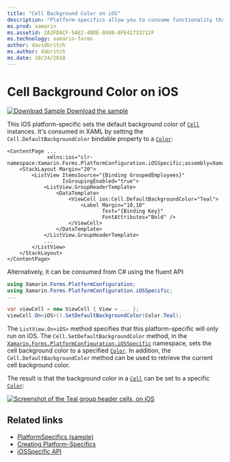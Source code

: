 ```yaml
---
title: "Cell Background Color on iOS"
description: "Platform-specifics allow you to consume functionality that's only available on a specific platform, without implementing custom renderers or effects. This article explains how to consume the iOS platform-specific that sets the default background color of cells on iOS."
ms.prod: xamarin
ms.assetid: 2A3FDACF-5AE2-40DE-8488-6FE41733712F
ms.technology: xamarin-forms
author: davidbritch
ms.author: dabritch
ms.date: 10/24/2018
---
```


# Cell Background Color on iOS

[![Download Sample](~/media/shared/download.png) Download the sample](https://docs.microsoft.com/samples/xamarin/xamarin-forms-samples/userinterface-platformspecifics)

This iOS platform-specific sets the default background color of [`Cell`](xref:Xamarin.Forms.Cell) instances. It's consumed in XAML by setting the `Cell.DefaultBackgroundColor` bindable property to a [`Color`](xref:Xamarin.Forms.Color):

```xaml
<ContentPage ...
             xmlns:ios="clr-namespace:Xamarin.Forms.PlatformConfiguration.iOSSpecific;assembly=Xamarin.Forms.Core">
    <StackLayout Margin="20">
        <ListView ItemsSource="{Binding GroupedEmployees}"
                  IsGroupingEnabled="true">
            <ListView.GroupHeaderTemplate>
                <DataTemplate>
                    <ViewCell ios:Cell.DefaultBackgroundColor="Teal">
                        <Label Margin="10,10"
                               Text="{Binding Key}"
                               FontAttributes="Bold" />
                    </ViewCell>
                </DataTemplate>
            </ListView.GroupHeaderTemplate>
            ...
        </ListView>
    </StackLayout>
</ContentPage>
```

Alternatively, it can be consumed from C# using the fluent API:

```csharp
using Xamarin.Forms.PlatformConfiguration;
using Xamarin.Forms.PlatformConfiguration.iOSSpecific;
...

var viewCell = new ViewCell { View = ... };
viewCell.On<iOS>().SetDefaultBackgroundColor(Color.Teal);
```

The `ListView.On<iOS>` method specifies that this platform-specific will only run on iOS. The `Cell.SetDefaultBackgroundColor` method, in the [`Xamarin.Forms.PlatformConfiguration.iOSSpecific`](xref:Xamarin.Forms.PlatformConfiguration.iOSSpecific) namespace, sets the cell background color to a specified [`Color`](xref:Xamarin.Forms.Color). In addition, the `Cell.DefaultBackgroundColor` method can be used to retrieve the current cell background color.

The result is that the background color in a [`Cell`](xref:Xamarin.Forms.Cell) can be set to a specific [`Color`](xref:Xamarin.Forms.Color):

[![Screenshot of the Teal group header cells, on iOS](cell-background-color-images/group-header-cell-color.png "ListView with teal group header cells")](cell-background-color-images/group-header-cell-color-large.png#lightbox "ListView with teal group header cells")

## Related links

- [PlatformSpecifics (sample)](https://docs.microsoft.com/samples/xamarin/xamarin-forms-samples/userinterface-platformspecifics)
- [Creating Platform-Specifics](~/xamarin-forms/platform/platform-specifics/index.md#creating-platform-specifics)
- [iOSSpecific API](xref:Xamarin.Forms.PlatformConfiguration.iOSSpecific)
